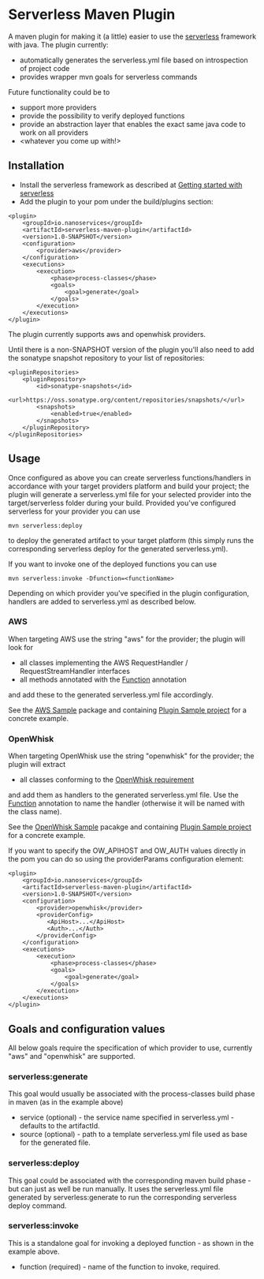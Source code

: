 # Serverless Maven Plugin

A maven plugin for making it (a little) easier to use the [serverless](https://serverless.com) framework with java. 
The plugin currently:
* automatically generates the serverless.yml file based on introspection of project code
* provides wrapper mvn goals for serverless commands

Future functionality could be to 
* support more providers
* provide the possibility to verify deployed functions
* provide an abstraction layer that enables the exact same java code to work on all providers
* <whatever you come up with!>

## Installation

* Install the serverless framework as described at [Getting started with serverless](https://serverless.com/framework/docs/getting-started/)
* Add the plugin to your pom under the build/plugins section:
```
<plugin>
    <groupId>io.nanoservices</groupId>
    <artifactId>serverless-maven-plugin</artifactId>
    <version>1.0-SNAPSHOT</version>
    <configuration>
        <provider>aws</provider>
    </configuration>
    <executions>
        <execution>
            <phase>process-classes</phase>
            <goals>
                <goal>generate</goal>
            </goals>
        </execution>
    </executions>
</plugin>
```
The plugin currently supports aws and openwhisk providers.

Until there is a non-SNAPSHOT version of the plugin you'll also need to add the sonatype snapshot repository
to your list of repositories:

```
<pluginRepositories>
    <pluginRepository>
        <id>sonatype-snapshots</id>
        <url>https://oss.sonatype.org/content/repositories/snapshots/</url>
        <snapshots>
            <enabled>true</enabled>
        </snapshots>
    </pluginRepository>
</pluginRepositories>
```

## Usage

Once configured as above you can create serverless functions/handlers in accordance with your target providers 
 platform and build your project; the plugin will generate a serverless.yml file for your selected provider into the 
 target/serverless folder during your build. Provided you've configured serverless for your provider you can use 
 
```
mvn serverless:deploy
```

to deploy the generated artifact to your target platform (this simply runs the corresponding serverless deploy 
for the generated serverless.yml).

If you want to invoke one of the deployed functions you can use

```
mvn serverless:invoke -Dfunction=<functionName>
```
 
Depending on which provider you've specified in the plugin configuration, handlers are added to serverless.yml 
as described below.

### AWS

When targeting AWS use the string "aws" for the provider; the plugin will look for 

* all classes implementing the AWS RequestHandler / RequestStreamHandler interfaces
* all methods annotated with the [Function](../annotations/src/main/java/io/nanoservices/serverless/annotations/Function.java) annotation

and add these to the generated serverless.yml file accordingly.

See the [AWS Sample](../maven-plugin-sample/src/main/java/io/nanoservices/samples/aws) package and containing 
[Plugin Sample project](../maven-plugin-sample) for a concrete example.

### OpenWhisk

When targeting OpenWhisk use the string "openwhisk" for the provider; the plugin will extract 

* all classes conforming to the [OpenWhisk requirement](https://console.bluemix.net/docs/openwhisk/openwhisk_actions.html#creating-java-actions)

and add them as handlers to the generated serverless.yml file. Use the 
[Function]((../annotations/src/main/java/io/nanoservices/serverless/annotations/Function.java)) annotation to name the handler 
(otherwise it will be named with the class name).   

See the [OpenWhisk Sample](../maven-plugin-sample/src/main/java/io/nanoservices/samples/openwhisk) pacakge and containing 
[Plugin Sample project](../maven-plugin-sample) for a concrete example.

If you want to specify the OW_APIHOST and OW_AUTH values directly in the pom you can do so using the providerParams
configuration element:

```
<plugin>
    <groupId>io.nanoservices</groupId>
    <artifactId>serverless-maven-plugin</artifactId>
    <version>1.0-SNAPSHOT</version>
    <configuration>
        <provider>openwhisk</provider>
        <providerConfig>
           <ApiHost>...</ApiHost>
           <Auth>...</Auth>
        </providerConfig>
    </configuration>
    <executions>
        <execution>
            <phase>process-classes</phase>
            <goals>
                <goal>generate</goal>
            </goals>
        </execution>
    </executions>
</plugin>
```
 
## Goals and configuration values

All below goals require the specification of which provider to use, currently "aws" and "openwhisk" are supported.

### serverless:generate

This goal would usually be associated with the process-classes build phase in maven (as in the example above)

* service (optional) - the service name specified in serverless.yml - defaults to the artifactId.
* source (optional) - path to a template serverless.yml file used as base for the generated file.

### serverless:deploy

This goal could be associated with the corresponding maven build phase - but can just as well be run manually. It
uses the serverless.yml file generated by serverless:generate to run the corresponding serverless deploy command.

### serverless:invoke 

This is a standalone goal for invoking a deployed function - as shown in the example above.

* function (required) - name of the function to invoke, required. 

 

